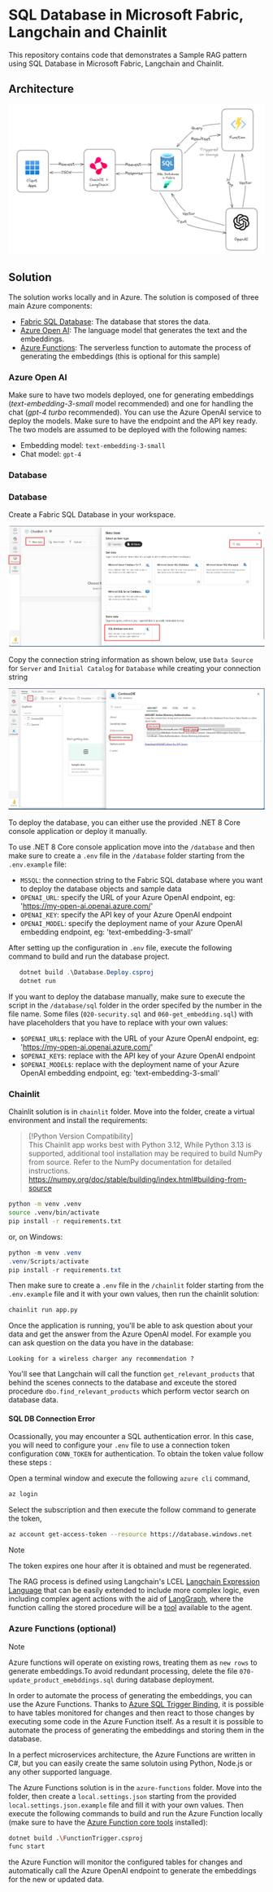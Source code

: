 # SQL Database in Microsoft Fabric, Langchain and Chainlit

This repository contains code that demonstrates a Sample RAG pattern using SQL Database in Microsoft Fabric, Langchain and Chainlit.

## Architecture

![Architecture](./_assets/architecture.png)

## Solution

The solution works locally and in Azure. The solution is composed of three main Azure components:

- [Fabric SQL Database](https://learn.microsoft.com/en-us/azure/azure-sql/database/sql-database-paas-overview?view=azuresql): The database that stores the data.
- [Azure Open AI](https://learn.microsoft.com/azure/ai-services/openai/): The language model that generates the text and the embeddings.
- [Azure Functions](https://learn.microsoft.com/azure/azure-functions/functions-overview?pivots=programming-language-csharp): The serverless function to automate the process of generating the embeddings (this is optional for this sample)


### Azure Open AI

Make sure to have two models deployed, one for generating embeddings (*text-embedding-3-small* model recommended) and one for handling the chat (*gpt-4 turbo* recommended). You can use the Azure OpenAI service to deploy the models. Make sure to have the endpoint and the API key ready. The two models are assumed to be deployed with the following names:

- Embedding model: `text-embedding-3-small`
- Chat model: `gpt-4`


### Database

### Database
Create a Fabric SQL Database in your workspace.

![Create Fabric SQL](./_assets/create_fabric_sql.png)

Copy the connection string information as shown below, use  `Data Source` for `Server` and `Initial Catalog` for `Database` while creating your connection string

![Connection String](./_assets/fabric_sql_conn.png)

To deploy the database, you can either use the provided .NET 8 Core console application or deploy it manually.

To use .NET 8 Core console application move into the `/database` and then make sure to create a `.env` file in the `/database` folder starting from the `.env.example` file:

- `MSSQL`: the connection string to the Fabric SQL database where you want to deploy the database objects and sample data
- `OPENAI_URL`: specify the URL of your Azure OpenAI endpoint, eg: 'https://my-open-ai.openai.azure.com/'
- `OPENAI_KEY`: specify the API key of your Azure OpenAI endpoint
- `OPENAI_MODEL`: specify the deployment name of your Azure OpenAI embedding endpoint, eg: 'text-embedding-3-small'

After setting up the configuration in `.env` file, execute the following command to build and run the database project.

 ```PowerShell
    dotnet build .\Database.Deploy.csproj 
    dotnet run
```

If you want to deploy the database manually, make sure to execute the script in the `/database/sql` folder in the order specifed by the number in the file name. Some files (`020-security.sql` and `060-get_embedding.sql`) with have placeholders that you have to replace with your own values:

- `$OPENAI_URL$`: replace with the URL of your Azure OpenAI endpoint, eg: 'https://my-open-ai.openai.azure.com/'
- `$OPENAI_KEY$`: replace with the API key of your Azure OpenAI endpoint
- `$OPENAI_MODEL$`: replace with the deployment name of your Azure OpenAI embedding endpoint, eg: 'text-embedding-3-small'

### Chainlit

Chainlit solution is in `chainlit` folder. Move into the folder, create a virtual environment and install the requirements:

> [!Python Version Compatibility]  
> This Chainlit app works best with Python 3.12, While Python 3.13 is supported, additional tool installation may be required to build NumPy from source. Refer to the NumPy documentation for detailed instructions.
https://numpy.org/doc/stable/building/index.html#building-from-source

```bash
python -m venv .venv
source .venv/bin/activate
pip install -r requirements.txt
```

or, on Windows: 

```PowerShell
python -m venv .venv
.venv/Scripts/activate
pip install -r requirements.txt
```


Then make sure to create a `.env` file in the `/chainlit` folder starting from the `.env.example` file and it with your own values, then run the chainlit solution:

```bash
chainlit run app.py
```

Once the application is running, you'll be able to ask question about your data and get the answer from the Azure OpenAI model. For example you can ask question on the data you have in the database:

```
Looking for a wireless charger any recommendation ?
```

You'll see that Langchain will call the function `get_relevant_products` that behind the scenes connects to the database and exceute the stored procedure `dbo.find_relevant_products` which perform vector search on database data.

#### SQL DB Connection Error

Ocassionally, you may encounter a SQL authentication error. In this case, you will need to configure your `.env` file to use a connection token configuration `CONN_TOKEN` for authentication. To obtain the token value follow these steps :

Open a terminal window and execute the following `azure cli` command,

```bash
az login
```
Select the subscription and then execute the follow command to generate the token,

```bash
az account get-access-token --resource https://database.windows.net
```

> [!Note]                         
> The token expires one hour after it is obtained and must be regenerated.

The RAG process is defined using Langchain's LCEL [Langchain Expression Language](https://python.langchain.com/v0.1/docs/expression_language/) that can be easily extended to include more complex logic, even including complex agent actions with the aid of [LangGraph](https://langchain-ai.github.io/langgraph/), where the function calling the stored procedure will be a [tool](https://langchain-ai.github.io/langgraph/how-tos/tool-calling/?h=tool) available to the agent.


### Azure Functions (optional)

> [!NOTE]  
> Azure functions will operate on existing rows, treating them as `new rows` to generate embeddings.To avoid redundant processing, delete the file `070-update_product_emebddings.sql` during database deployment.

In order to automate the process of generating the embeddings, you can use the Azure Functions. Thanks to [Azure SQL Trigger Binding](https://learn.microsoft.com/azure/azure-functions/functions-bindings-azure-sql-trigger), it is  possible to have tables monitored for changes and then react to those changes by executing some code in the Azure Function itself. As a result it is possible to automate the process of generating the embeddings and storing them in the database.

In a perfect microservices architecture, the Azure Functions are written in C#, but you can easily create the same solutoin using Python, Node.js or any other supported language.

The Azure Functions solution is in the `azure-functions` folder. Move into the folder, then create a `local.settings.json` starting from the provided `local.settings.json.example` file and fill it with your own values. Then execute the following commands to build and run the Azure Function locally (make sure to have the [Azure Function core tools](https://learn.microsoft.com/en-us/azure/azure-functions/functions-run-local) installed):

```bash
dotnet build .\FunctionTrigger.csproj
func start
```

the Azure Function will monitor the configured tables for changes and automatically call the Azure OpenAI endpoint to generate the embeddings for the new or updated data.

